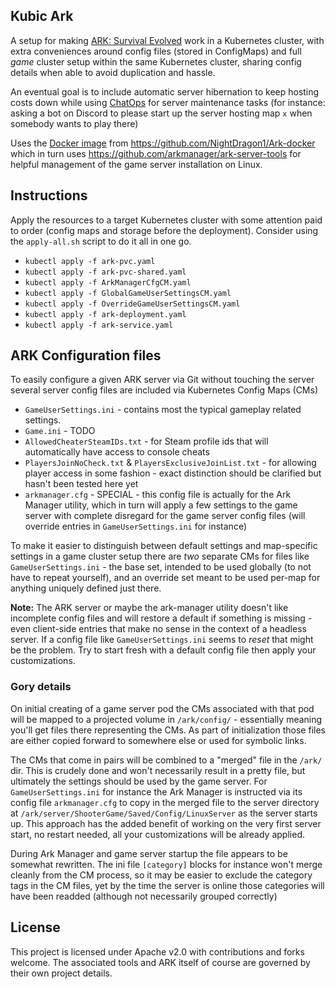 ## Kubic Ark

A setup for making [ARK: Survival Evolved](https://store.steampowered.com/app/346110/ARK_Survival_Evolved) work in a Kubernetes cluster, with extra conveniences around config files (stored in ConfigMaps) and full *game* cluster setup within the same Kubernetes cluster, sharing config details when able to avoid duplication and hassle.

An eventual goal is to include automatic server hibernation to keep hosting costs down while using [ChatOps](https://docs.stackstorm.com/chatops/chatops.html) for server maintenance tasks (for instance: asking a bot on Discord to please start up the server hosting map `x` when somebody wants to play there)

Uses the [Docker image](https://hub.docker.com/r/nightdragon1/ark-docker) from https://github.com/NightDragon1/Ark-docker which in turn uses https://github.com/arkmanager/ark-server-tools for helpful management of the game server installation on Linux.

## Instructions

Apply the resources to a target Kubernetes cluster with some attention paid to order (config maps and storage before the deployment). Consider using the `apply-all.sh` script to do it all in one go.

* `kubectl apply -f ark-pvc.yaml`
* `kubectl apply -f ark-pvc-shared.yaml`
* `kubectl apply -f ArkManagerCfgCM.yaml`
* `kubectl apply -f GlobalGameUserSettingsCM.yaml`
* `kubectl apply -f OverrideGameUserSettingsCM.yaml`
* `kubectl apply -f ark-deployment.yaml`
* `kubectl apply -f ark-service.yaml`

## ARK Configuration files

To easily configure a given ARK server via Git without touching the server several server config files are included via Kubernetes Config Maps (CMs)

* `GameUserSettings.ini` - contains most the typical gameplay related settings.
* `Game.ini` - TODO
* `AllowedCheaterSteamIDs.txt` - for Steam profile ids that will automatically have access to console cheats
* `PlayersJoinNoCheck.txt` & `PlayersExclusiveJoinList.txt` - for allowing player access in some fashion - exact distinction should be clarified but hasn't been tested here yet
* `arkmanager.cfg` - SPECIAL - this config file is actually for the Ark Manager utility, which in turn will apply a few settings to the game server with complete disregard for the game server config files (will override entries in `GameUserSettings.ini` for instance)

To make it easier to distinguish between default settings and map-specific settings in a game cluster setup there are _two_ separate CMs for files like `GameUserSettings.ini` - the base set, intended to be used globally (to not have to repeat yourself), and an override set meant to be used per-map for anything uniquely defined just there.

**Note:** The ARK server or maybe the ark-manager utility doesn't like incomplete config files and will restore a default if something is missing - even client-side entries that make no sense in the context of a headless server. If a config file like `GameUserSettings.ini` seems to _reset_ that might be the problem. Try to start fresh with a default config file then apply your customizations.

### Gory details

On initial creating of a game server pod the CMs associated with that pod will be mapped to a projected volume in `/ark/config/` - essentially meaning you'll get files there representing the CMs. As part of initialization those files are either copied forward to somewhere else or used for symbolic links.

The CMs that come in pairs will be combined to a "merged" file in the `/ark/` dir. This is crudely done and won't necessarily result in a pretty file, but ultimately the settings should be used by the game server. For `GameUserSettings.ini` for instance the Ark Manager is instructed via its config file `arkmanager.cfg` to copy in the merged file to the server directory at `/ark/server/ShooterGame/Saved/Config/LinuxServer` as the server starts up. This approach has the added benefit of working on the very first server start, no restart needed, all your customizations will be already applied.

During Ark Manager and game server startup the file appears to be somewhat rewritten. The ini file `[category]` blocks for instance won't merge cleanly from the CM process, so it may be easier to exclude the category tags in the CM files, yet by the time the server is online those categories will have been readded (although not necessarily grouped correctly)

## License

This project is licensed under Apache v2.0 with contributions and forks welcome. The associated tools and ARK itself of course are governed by their own project details.

